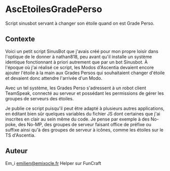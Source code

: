 # AscEtoilesGradePerso
Script sinusbot servant à changer son étoile quand on est Grade Perso.


## Contexte

Voici un petit script SinusBot que j'avais créé pour mon propre loisir dans l'optique de le donner à nathan818, peu avant qu'il installe un système identique fonctionnant à priori autrement que par un bot Sinusbot.
À l'époque où j'ai réalisé ce script, les Modos d'Ascentia devaient encore ajouter l'étoile à la main aux Grades Persos qui souhaitaient changer d'étoile et devaient donc attendre l'arrivée d'un Modo.

Avec un tel système, les Grades Perso s'adressent à un robot client TeamSpeak, connecté au serveur et possédant les permissions de gérer les groupes de serveurs des étoiles.

Je publie ce script puisqu'il peut être adapté à plusieurs autres applications, en éditant bien sûr quelques variables du fichier JS dont certaines que j'ai inscrites en clair au sein même du code.
Je pense par exemple à des No-poke, des No-MP, des groupes de serveur faisant office de préfixe ou suffixe ainsi qu'à des groupes de serveur à icônes, comme les étoiles sur le TS d'Ascentia.


## Auteur

Em_i <emilien@emixocle.fr>
Helper sur FunCraft
